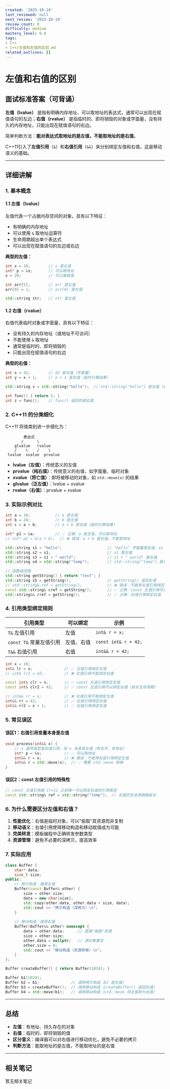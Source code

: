 ```yaml
---
created: '2025-10-19'
last_reviewed: null
next_review: '2025-10-19'
review_count: 0
difficulty: medium
mastery_level: 0.0
tags:
- C++
- C++/左值和右值的区别.md
related_outlines: []
---
```

# 左值和右值的区别

## 面试标准答案（可背诵）

**左值（lvalue）** 是指有明确内存地址、可以取地址的表达式，通常可以出现在赋值语句的左边；**右值（rvalue）** 是指临时的、即将销毁的对象或字面量，没有持久的内存地址，只能出现在赋值语句的右边。

简单判断方法：**能对表达式取地址的是左值，不能取地址的是右值**。

C++11引入了**左值引用**（`&`）和**右值引用**（`&&`）来分别绑定左值和右值，这是移动语义的基础。

---

## 详细讲解

### 1. 基本概念

#### 1.1 左值（lvalue）

左值代表一个占据内存空间的对象，具有以下特征：
- 有明确的内存地址
- 可以使用 `&` 取地址运算符
- 生命周期超出单个表达式
- 可以出现在赋值语句的左边或右边

**典型的左值：**
```cpp
int x = 10;        // x 是左值
int* p = &x;       // 可以取地址
x = 20;            // 可以被赋值

int arr[5];        // arr 是左值
arr[0] = 1;        // arr[0] 是左值

std::string str;   // str 是左值
```

#### 1.2 右值（rvalue）

右值代表临时对象或字面量，具有以下特征：
- 没有持久的内存地址（或地址不可访问）
- 不能使用 `&` 取地址
- 通常是临时的、即将销毁的
- 只能出现在赋值语句的右边

**典型的右值：**
```cpp
int x = 42;        // 42 是右值（字面量）
int y = x + 1;     // x + 1 是右值（临时计算结果）

std::string s = std::string("hello");  // std::string("hello") 是右值（临时对象）

int func() { return 5; }
int z = func();    // func() 返回的是右值
```

### 2. C++11 的分类细化

C++11 将值类别进一步细化为：

```
        表达式
       /      \
    glvalue   rvalue
    /    \    /    \
 lvalue  xvalue  prvalue
```

- **lvalue（左值）**：传统意义的左值
- **prvalue（纯右值）**：传统意义的右值，如字面量、临时对象
- **xvalue（将亡值）**：即将被移动的对象，如 `std::move(x)` 的结果
- **glvalue（泛左值）**：lvalue + xvalue
- **rvalue（右值）**：prvalue + xvalue

### 3. 实际示例对比

```cpp
int a = 10;           // a 是左值
int b = 20;           // b 是左值
int c = a + b;        // a + b 是右值（临时计算结果）

int* p1 = &a;         // ✅ 正确：a 是左值，可以取地址
// int* p2 = &(a + b);  // ❌ 错误：a + b 是右值，不能取地址

std::string s1 = "hello";                    // "hello" 字面量是右值，s1 是左值
std::string s2 = s1;                         // s1 是左值
std::string s3 = s1 + " world";              // s1 + " world" 是右值
std::string s4 = std::string("temp");        // std::string("temp") 是右值

// 函数返回值
std::string getString() { return "test"; }
std::string s5 = getString();                // getString() 返回右值
// std::string& ref = getString();           // ❌ 错误：不能用左值引用绑定右值
const std::string& cref = getString();       // ✅ 正确：const 左值引用可以绑定右值
std::string&& rref = getString();            // ✅ 正确：右值引用绑定右值
```

### 4. 引用类型绑定规则

| 引用类型                | 可以绑定   | 示例                 |
| ----------------------- | ---------- | -------------------- |
| `T&` 左值引用           | 左值       | `int& r = x;`        |
| `const T&` 常量左值引用 | 左值、右值 | `const int& r = 42;` |
| `T&&` 右值引用          | 右值       | `int&& r = 42;`      |

```cpp
int x = 10;
int& lr = x;              // ✅ 左值引用绑定左值
// int& lr2 = 42;         // ❌ 左值引用不能绑定右值

const int& clr = x;       // ✅ const 左值引用绑定左值
const int& clr2 = 42;     // ✅ const 左值引用可以绑定右值（延长生命周期）

// int&& rr = x;          // ❌ 右值引用不能绑定左值
int&& rr = 42;            // ✅ 右值引用绑定右值
int&& rr2 = x + 1;        // ✅ 右值引用绑定右值
```

### 5. 常见误区

#### 误区1：右值引用变量本身是左值
```cpp
void process(int&& x) {
    // x 虽然类型是右值引用，但 x 本身是左值（有名字、有地址）
    int* p = &x;          // ✅ 可以取地址
    int&& r = x;          // ❌ 错误：不能用右值引用绑定左值
    int&& r = std::move(x);  // ✅ 需要 std::move 转换
}
```

#### 误区2：const 左值引用的特殊性
```cpp
// const 左值引用是 C++11 之前唯一可以绑定右值的引用类型
const std::string& ref = std::string("temp");  // 右值的生命周期被延长
```

### 6. 为什么需要区分左值和右值？

1. **性能优化**：右值是临时对象，可以"偷取"其资源而非复制
2. **移动语义**：右值引用使得移动构造和移动赋值成为可能
3. **完美转发**：模板编程中正确转发参数类型
4. **资源管理**：避免不必要的深拷贝，提高效率

### 7. 实际应用

```cpp
class Buffer {
    char* data;
    size_t size;
public:
    // 拷贝构造：接受左值
    Buffer(const Buffer& other) {
        size = other.size;
        data = new char[size];
        std::copy(other.data, other.data + size, data);
        std::cout << "拷贝构造（深拷贝）\n";
    }
    
    // 移动构造：接受右值
    Buffer(Buffer&& other) noexcept {
        data = other.data;      // 直接"偷取"资源
        size = other.size;
        other.data = nullptr;   // 源对象置空
        other.size = 0;
        std::cout << "移动构造（资源转移）\n";
    }
};

Buffer createBuffer() { return Buffer(1024); }

Buffer b1(1024);
Buffer b2 = b1;              // 调用拷贝构造（b1 是左值）
Buffer b3 = createBuffer();  // 调用移动构造（createBuffer() 返回右值）
Buffer b4 = std::move(b1);   // 调用移动构造（std::move 将左值转为右值）
```

---

## 总结

- **左值**：有地址、持久存在的对象
- **右值**：临时的、即将销毁的值
- **区分意义**：编译器可以对右值进行移动优化，避免不必要的拷贝
- **判断方法**：能取地址的是左值，不能取地址的是右值


---

## 相关笔记
<!-- 自动生成 -->

暂无相关笔记

